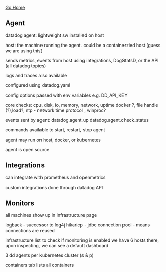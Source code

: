 [Go Home](README.md)

## Agent

datadog agent:  lightweight sw installed on host
  
host: the machine running the agent.  could be a containerzied host (guess we are using this)

sends metrics, events from host using integrations, DogStatsD, or the API (all datadog topics)

logs and traces also available

configured using datadog.yaml

config options passed with env variables 
e.g. DD_API_KEY

core checks: cpu, disk,  io, memory, network, uptime
docker ?, file handle (?),load?, 
ntp - network time protocol
, winproc?

events sent by agent: datadog.agent.up
datadog.agent.check_status

commands available to start, restart, stop agent 

agent may run on host, docker, or kubernetes 

agent is open source

## Integrations

can integrate with prometheus and openmetrics 

custom integrations done through datadog API

## Monitors

all machines show up in Infrastructure page 

logback - successor to log4j 
hikaricp - jdbc connection pool - means connections are reused

infrastructure list to check if monitoring is enabled 
we have 6 hosts there, upon inspecting, we can see a default dashboard 

3 dd agents per kubernetes cluster (s & p)

containers tab lists all containers

